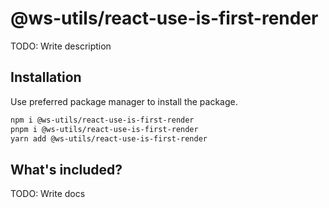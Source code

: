 # @ws-utils/react-use-is-first-render

TODO: Write description


## Installation

Use preferred package manager to install the package.

```bash
npm i @ws-utils/react-use-is-first-render
pnpm i @ws-utils/react-use-is-first-render
yarn add @ws-utils/react-use-is-first-render
```


## What's included?

TODO: Write docs